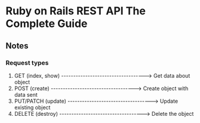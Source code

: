 # Ruby on Rails REST API The Complete Guide

## Notes

### Request types
1. GET (index, show)  -----------------------------------> Get data about object
2. POST (create)      -----------------------------------> Create object with data sent
3. PUT/PATCH (update) -----------------------------------> Update existing object
4. DELETE (destroy)   -----------------------------------> Delete the object